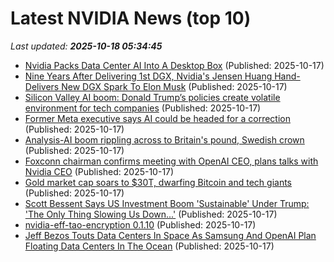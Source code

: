 # Latest NVIDIA News (top 10)
_Last updated: **2025-10-18 05:34:45**_

- [Nvidia Packs Data Center AI Into A Desktop Box](https://www.forbes.com/sites/janakirammsv/2025/10/17/nvidia-packs-data-center-ai-into-a-desktop-box/) (Published: 2025-10-17)
- [Nine Years After Delivering 1st DGX, Nvidia's Jensen Huang Hand-Delivers New DGX Spark To Elon Musk](https://biztoc.com/x/b7de0af7e6720e52) (Published: 2025-10-17)
- [Silicon Valley AI boom: Donald Trump’s policies create volatile environment for tech companies](https://www.smh.com.au/technology/silicon-valley-s-trump-courtship-is-backfiring-spectacularly-20251014-p5n2a3.html) (Published: 2025-10-17)
- [Former Meta executive says AI could be headed for a correction](https://www.businessinsider.com/ex-meta-executive-nick-clegg-ai-bubble-headed-correction-2025-10) (Published: 2025-10-17)
- [Analysis-AI boom rippling across to Britain's pound, Swedish crown](https://finance.yahoo.com/news/analysis-ai-boom-rippling-across-040317512.html) (Published: 2025-10-17)
- [Foxconn chairman confirms meeting with OpenAI CEO, plans talks with Nvidia CEO](https://www.digitimes.com/news/a20251017PD218.html) (Published: 2025-10-17)
- [Gold market cap soars to $30T, dwarfing Bitcoin and tech giants](https://cointelegraph.com/news/gold-market-cap-soars-30-trillion-dwarfing-bitcoin-and-tech-giants) (Published: 2025-10-17)
- [Scott Bessent Says US Investment Boom 'Sustainable' Under Trump: 'The Only Thing Slowing Us Down...'](https://finance.yahoo.com/news/scott-bessent-says-us-investment-023111948.html) (Published: 2025-10-17)
- [nvidia-eff-tao-encryption 0.1.10](https://pypi.org/project/nvidia-eff-tao-encryption/0.1.10/) (Published: 2025-10-17)
- [Jeff Bezos Touts Data Centers In Space As Samsung And OpenAI Plan Floating Data Centers In The Ocean](https://finance.yahoo.com/news/jeff-bezos-touts-data-centers-013131234.html) (Published: 2025-10-17)
